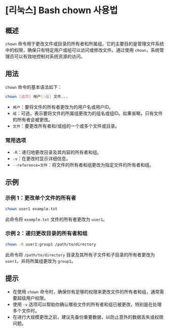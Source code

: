 # [리눅스] Bash chown 사용법

## 概述
`chown` 命令用于更改文件或目录的所有者和所属组。它的主要目的是管理文件系统中的权限，确保只有特定用户或组可以访问或修改文件。通过使用 `chown`，系统管理员可以有效地控制对系统资源的访问。

## 用法
`chown` 命令的基本语法如下：
```bash
chown [选项] 用户[:组] 文件...
```
- `用户`：要将文件的所有者更改为的用户名或用户ID。
- `组`：可选，表示要将文件的所属组更改为的组名或组ID。如果省略，只有文件的所有者会被更改。
- `文件`：要更改所有者和/或组的一个或多个文件或目录。

### 常用选项
- `-R`：递归地更改目录及其内容的所有者和组。
- `-v`：在更改时显示详细信息。
- `--reference=文件`：将文件的所有者和组更改为指定文件的所有者和组。

## 示例
### 示例 1：更改单个文件的所有者
```bash
chown user1 example.txt
```
此命令将 `example.txt` 文件的所有者更改为 `user1`。

### 示例 2：递归更改目录的所有者和组
```bash
chown -R user1:group1 /path/to/directory
```
此命令将 `/path/to/directory` 目录及其所有子文件和子目录的所有者更改为 `user1`，并将所属组更改为 `group1`。

## 提示
- 在使用 `chown` 命令时，确保你有足够的权限来更改文件的所有者和组，通常需要超级用户权限。
- 使用 `-v` 选项可以帮助你确认哪些文件的所有者和组已被更改，特别是在处理多个文件时。
- 在进行大规模更改之前，建议先备份重要数据，以防止意外的数据丢失或权限问题。